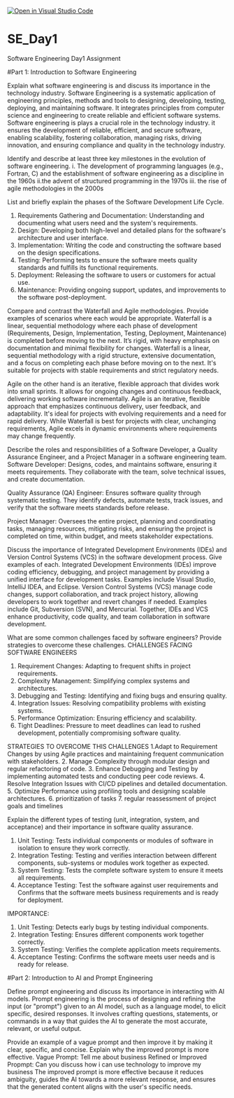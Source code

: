 [![Open in Visual Studio Code](https://classroom.github.com/assets/open-in-vscode-2e0aaae1b6195c2367325f4f02e2d04e9abb55f0b24a779b69b11b9e10269abc.svg)](https://classroom.github.com/online_ide?assignment_repo_id=15575131&assignment_repo_type=AssignmentRepo)
# SE_Day1
Software Engineering Day1 Assignment

#Part 1: Introduction to Software Engineering

Explain what software engineering is and discuss its importance in the technology industry.
Software Engineering is a systematic application of engineering principles, methods and tools to designing, developing, testing, deploying, and maintaining software. It integrates principles from computer science and engineering to create reliable and efficient software systems. Software engineering is plays a crucial role in the technology industry. it ensures the development of reliable, efficient, and secure software, enabling scalability, fostering collaboration, managing risks, driving innovation, and ensuring compliance and quality in the technology industry.

Identify and describe at least three key milestones in the evolution of software engineering.
i. The development of programming languages (e.g., Fortran, C) and the establishment of software engineering as a discipline in the 1960s
ii.the advent of structured programming in the 1970s
iii. the rise of agile methodologies in the 2000s

List and briefly explain the phases of the Software Development Life Cycle.
1. Requirements Gathering and Documentation: Understanding and documenting what users need and the system's requirements.
2. Design: Developing both high-level and detailed plans for the software's architecture and user interface.
3. Implementation: Writing the code and constructing the software based on the design specifications.
4. Testing: Performing tests to ensure the software meets quality standards and fulfills its functional requirements.
5. Deployment: Releasing the software to users or customers for actual use.
6. Maintenance: Providing ongoing support, updates, and improvements to the software post-deployment.

Compare and contrast the Waterfall and Agile methodologies. Provide examples of scenarios where each would be appropriate.
Waterfall is a linear, sequential methodology where each phase of development (Requirements, Design, Implementation, Testing, Deployment, Maintenance) is completed before moving to the next. It’s rigid, with heavy emphasis on documentation and minimal flexibility for changes.
Waterfall is a linear, sequential methodology with a rigid structure, extensive documentation, and a focus on completing each phase before moving on to the next. It's suitable for projects with stable requirements and strict regulatory needs.

Agile on the other hand is an iterative, flexible approach that divides work into small sprints. It allows for ongoing changes and continuous feedback, delivering working software incrementally.
Agile is an iterative, flexible approach that emphasizes continuous delivery, user feedback, and adaptability. It's ideal for projects with evolving requirements and a need for rapid delivery.
While Waterfall is best for projects with clear, unchanging requirements, Agile excels in dynamic environments where requirements may change frequently.

Describe the roles and responsibilities of a Software Developer, a Quality Assurance Engineer, and a Project Manager in a software engineering team.
Software Developer: Designs, codes, and maintains software, ensuring it meets requirements. They collaborate with the team, solve technical issues, and create documentation.

Quality Assurance (QA) Engineer: Ensures software quality through systematic testing. They identify defects, automate tests, track issues, and verify that the software meets standards before release.

Project Manager: Oversees the entire project, planning and coordinating tasks, managing resources, mitigating risks, and ensuring the project is completed on time, within budget, and meets stakeholder expectations.

Discuss the importance of Integrated Development Environments (IDEs) and Version Control Systems (VCS) in the software development process. Give examples of each.
Integrated Development Environments (IDEs) improve coding efficiency, debugging, and project management by providing a unified interface for development tasks. Examples include Visual Studio, IntelliJ IDEA, and Eclipse.
Version Control Systems (VCS) manage code changes, support collaboration, and track project history, allowing developers to work together and revert changes if needed. Examples include Git, Subversion (SVN), and Mercurial.
Together, IDEs and VCS enhance productivity, code quality, and team collaboration in software development.

What are some common challenges faced by software engineers? Provide strategies to overcome these challenges.
CHALLENGES FACING SOFTWARE ENGINEERS
1. Requirement Changes: Adapting to frequent shifts in project requirements.
2. Complexity Management: Simplifying complex systems and architectures.
3. Debugging and Testing: Identifying and fixing bugs and ensuring quality.
4. Integration Issues: Resolving compatibility problems with existing systems.
5. Performance Optimization: Ensuring efficiency and scalability.
6. Tight Deadlines: Pressure to meet deadlines can lead to rushed development, potentially compromising software quality.
   
STRATEGIES TO OVERCOME THIS CHALLENGES
1.Adapt to Requirement Changes by using Agile practices and maintaining frequent communication with stakeholders.
2. Manage Complexity through modular design and regular refactoring of code.
3. Enhance Debugging and Testing by implementing automated tests and conducting peer code reviews.
4. Resolve Integration Issues with CI/CD pipelines and detailed documentation.
5. Optimize Performance using profiling tools and designing scalable architectures.
6. prioritization of tasks
7. regular reassessment of project goals and timelines

Explain the different types of testing (unit, integration, system, and acceptance) and their importance in software quality assurance.
1. Unit Testing: Tests individual components or modules of software in isolation to ensure they work correctly.
2. Integration Testing: Testing and verifies interaction between different components, sub-systems or modules work together as expected.
3. System Testing: Tests the complete software system to ensure it meets all requirements.
4. Acceptance Testing: Test the software against user requirements and Confirms that the software meets business requirements and is ready for deployment.
   
IMPORTANCE:
1. Unit Testing: Detects early bugs by testing individual components.
2. Integration Testing: Ensures different components work together correctly.
3. System Testing: Verifies the complete application meets requirements.
4. Acceptance Testing: Confirms the software meets user needs and is ready for release.

#Part 2: Introduction to AI and Prompt Engineering

Define prompt engineering and discuss its importance in interacting with AI models.
Prompt engineering is the process of designing and refining the input (or "prompt") given to an AI model, such as a language model, to elicit specific, desired responses. It involves crafting questions, statements, or commands in a way that guides the AI to generate the most accurate, relevant, or useful output.

Provide an example of a vague prompt and then improve it by making it clear, specific, and concise. Explain why the improved prompt is more effective.
Vague Prompt: Tell me about business
Refined or Improved Propmpt: Can you discuss how i can use technology to improve my business
The improved prompt is more effective because it reduces ambiguity, guides the AI towards a more relevant response, and ensures that the generated content aligns with the user's specific needs.
